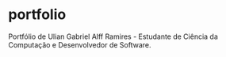# portfolio
Portfólio de Ulian Gabriel Alff Ramires - Estudante de Ciência da Computação e Desenvolvedor de Software. 
